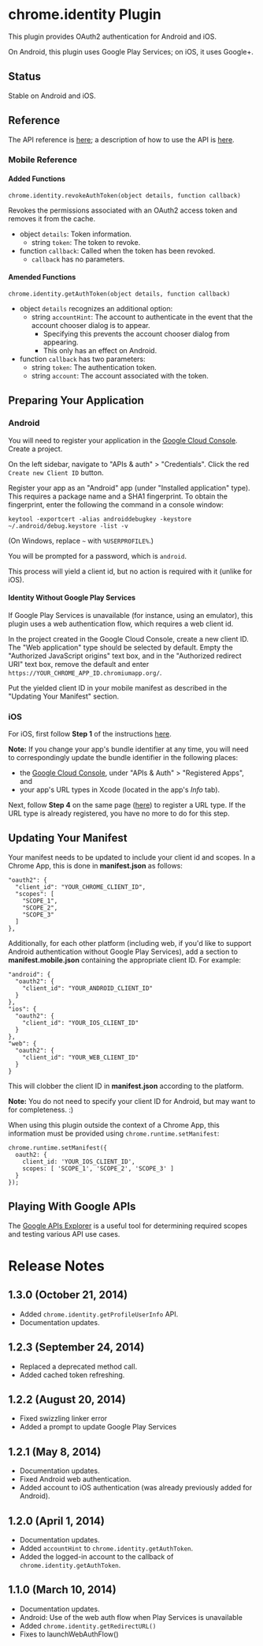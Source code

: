 # chrome.identity Plugin

This plugin provides OAuth2 authentication for Android and iOS.

On Android, this plugin uses Google Play Services; on iOS, it uses Google+.

## Status

Stable on Android and iOS.

## Reference

The API reference is [here](http://developer.chrome.com/apps/identity.html); a description of how to use the API is [here](http://developer.chrome.com/apps/app_identity.html).

### Mobile Reference

#### Added Functions

    chrome.identity.revokeAuthToken(object details, function callback)

Revokes the permissions associated with an OAuth2 access token and removes it from the cache.

* object `details`: Token information.
    * string `token`: The token to revoke.
* function `callback`: Called when the token has been revoked.
    * `callback` has no parameters.

#### Amended Functions

    chrome.identity.getAuthToken(object details, function callback)

* object `details` recognizes an additional option:
    * string `accountHint`: The account to authenticate in the event that the account chooser dialog is to appear.
        * Specifying this prevents the account chooser dialog from appearing.
        * This only has an effect on Android.
* function `callback` has two parameters:
    * string `token`: The authentication token.
    * string `account`: The account associated with the token.

## Preparing Your Application

### Android

You will need to register your application in the [Google Cloud Console](https://console.developers.google.com/).  Create a project.

On the left sidebar, navigate to "APIs & auth" > "Credentials".  Click the red `Create new Client ID` button.

Register your app as an "Android" app (under "Installed application" type).  This requires a package name and a SHA1 fingerprint.  To obtain the fingerprint, enter the following the command in a console window:

    keytool -exportcert -alias androiddebugkey -keystore ~/.android/debug.keystore -list -v

(On Windows, replace `~` with `%USERPROFILE%`.)

You will be prompted for a password, which is `android`.

This process will yield a client id, but no action is required with it (unlike for iOS).

#### Identity Without Google Play Services

If Google Play Services is unavailable (for instance, using an emulator), this plugin uses a web authentication flow, which requires a web client id.

In the project created in the Google Cloud Console, create a new client ID.  The "Web application" type should be selected by default.  Empty the "Authorized JavaScript origins" text box, and in the "Authorized redirect URI" text box, remove the default and enter `https://YOUR_CHROME_APP_ID.chromiumapp.org/`.

Put the yielded client ID in your mobile manifest as described in the "Updating Your Manifest" section.

### iOS

For iOS, first follow **Step 1** of the instructions [here](https://developers.google.com/+/mobile/ios/getting-started#step_1_creating_the_apis_console_project).

**Note:** If you change your app's bundle identifier at any time, you will need to correspondingly update the bundle identifier in the following places:

* the [Google Cloud Console](https://cloud.google.com/console), under "APIs & Auth" > "Registered Apps", and
* your app's URL types in Xcode (located in the app's *Info* tab).

Next, follow **Step 4** on the same page ([here](https://developers.google.com/+/mobile/ios/getting-started#step_4_add_a_url_type)) to register a URL type.  If the URL type is already registered, you have no more to do for this step.

## Updating Your Manifest

Your manifest needs to be updated to include your client id and scopes. In a Chrome App, this is done in **manifest.json** as follows:

    "oauth2": {
      "client_id": "YOUR_CHROME_CLIENT_ID",
      "scopes": [
        "SCOPE_1",
        "SCOPE_2",
        "SCOPE_3"
      ]
    },

Additionally, for each other platform (including web, if you'd like to support Android authentication without Google Play Services), add a section to **manifest.mobile.json** containing the appropriate client ID.  For example:

    "android": {
      "oauth2": {
        "client_id": "YOUR_ANDROID_CLIENT_ID"
      }
    },
    "ios": {
      "oauth2": {
        "client_id": "YOUR_IOS_CLIENT_ID"
      }
    },
    "web": {
      "oauth2": {
        "client_id": "YOUR_WEB_CLIENT_ID"
      }
    }

This will clobber the client ID in **manifest.json** according to the platform.

**Note:** You do not need to specify your client ID for Android, but may want to for completeness. :)

When using this plugin outside the context of a Chrome App, this information must be provided using `chrome.runtime.setManifest`:

    chrome.runtime.setManifest({
      oauth2: {
        client_id: 'YOUR_IOS_CLIENT_ID',
        scopes: [ 'SCOPE_1', 'SCOPE_2', 'SCOPE_3' ]
      }
    });

## Playing With Google APIs

The [Google APIs Explorer](https://developers.google.com/apis-explorer/) is a useful tool for determining required scopes and testing various API use cases.

# Release Notes
## 1.3.0 (October 21, 2014)
- Added `chrome.identity.getProfileUserInfo` API.
- Documentation updates.

## 1.2.3 (September 24, 2014)
- Replaced a deprecated method call.
- Added cached token refreshing.

## 1.2.2 (August 20, 2014)
- Fixed swizzling linker error
- Added a prompt to update Google Play Services

## 1.2.1 (May 8, 2014)
- Documentation updates.
- Fixed Android web authentication.
- Added account to iOS authentication (was already previously added for Android).

## 1.2.0 (April 1, 2014)
- Documentation updates.
- Added `accountHint` to `chrome.identity.getAuthToken`.
- Added the logged-in account to the callback of `chrome.identity.getAuthToken`.

## 1.1.0 (March 10, 2014)
- Documentation updates.
- Android: Use of the web auth flow when Play Services is unavailable
- Added `chrome.identity.getRedirectURL()`
- Fixes to launchWebAuthFlow()

